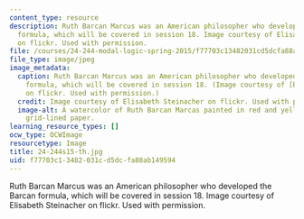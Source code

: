 ```yaml
---
content_type: resource
description: Ruth Barcan Marcus was an American philosopher who developed the Barcan
  formula, which will be covered in session 18. Image courtesy of Elisabeth Steinacher
  on flickr. Used with permission.
file: /courses/24-244-modal-logic-spring-2015/f77703c13482031cd5dcfa88ab149594_24-244s15-th.jpg
file_type: image/jpeg
image_metadata:
  caption: Ruth Barcan Marcus was an American philosopher who developed the Barcan
    formula, which will be covered in session 18. (Image courtesy of [Elisabeth Steinacher](https://flic.kr/p/fhBLmy)
    on flickr. Used with permission.)
  credit: Image courtesy of Elisabeth Steinacher on flickr. Used with permission.
  image-alt: A watercolor of Ruth Barcan Marcas painted in red and yellow hues on
    grid-lined paper.
learning_resource_types: []
ocw_type: OCWImage
resourcetype: Image
title: 24-244s15-th.jpg
uid: f77703c1-3482-031c-d5dc-fa88ab149594
---
```

Ruth Barcan Marcus was an American philosopher who developed the Barcan formula, which will be covered in session 18. Image courtesy of Elisabeth Steinacher on flickr. Used with permission.

